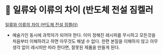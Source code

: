 # 󰏢 일류와 이류의 차이 (반도체 전설 짐켈러



[일류와 이류의 차이 (반도체 전설 짐켈러)](https://www.youtube.com/watch?v=iwXr1IRaqWA)



- 예술가인 동시에 과학자가 되어야 한다. 이미 정해진 레시피를 무시하고 모든것을 처음부터 이해하려고
  하면 아무것도 해낼 수 없다. 한편 본질을 이해하지 않고 아무 생각 없이 레시피만 따라 한다면, 잘못된
  제품을 만들게 된다.
